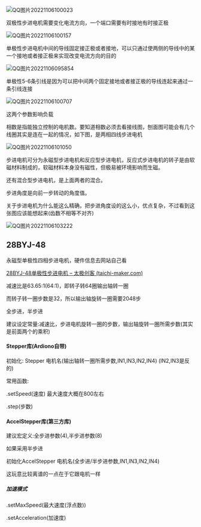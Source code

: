 ![QQ图片20221106100023](C:\Users\86180\Desktop\my\note\QQ图片20221106100023.png)

双极性步进电机需要变化电流方向，一个端口需要有时接地有时接正极

![QQ图片20221106100157](C:\Users\86180\Desktop\my\note\QQ图片20221106100157.png)

单极性步进电机中间的导线固定接正极或者接地，可以只通过使两侧的导线中的某一个接地或者接正极来实现改变电流方向的目的

![QQ图片20221106095854](C:\Users\86180\Desktop\my\note\QQ图片20221106095854.png)

单极性5-6条引线是因为可以把中间两个固定接地或者接正极的导线连起来通过一条引线连接

![QQ图片20221106100707](C:\Users\86180\Desktop\my\note\QQ图片20221106100707.png)

这两个参数影响负载

相数是指能独立控制的电机数。要知道相数必须去看接线图，刨面图可能会有几个线圈其实是连在一起的情况，如下图，是两相四线步进电机

![QQ图片20221106101050](C:\Users\86180\Desktop\my\note\QQ图片20221106101050.png)





步进电机可分为永磁型步进电机和反应型步进电机，反应式步进电机的转子是由软磁材料制成的，软磁材料本身没有磁性，但极易被环境影响而生磁。

还有混合型步进电机，是上面两者的混合。

步进角度是向前一步转动的角度值。

关于步进电机为什么能这么精确，把步进角度设的这么小，优点复杂，不过看到这张图应该能想起来(齿数不相等不对齐)

![QQ图片20221106103222](C:\Users\86180\Desktop\my\note\QQ图片20221106103222.jpg)

## 28BYJ-48

永磁型单极性四相步进电机，硬件信息去网站自己看

[28BYJ-48单极性步进电机 – 太极创客 (taichi-maker.com)](http://www.taichi-maker.com/homepage/reference-index/motor-reference-index/28byj-48-stepper-motor-intro/)

减速比是63.65:1(64:1)，即转子转64圈输出轴转一圈

而转子转一圈步数是32，所以输出轴旋转一圈需要2048步

全步进，半步进

建议设定常量:减速比，步进电机旋转一圈的步数，输出轴旋转一圈所需步数(其实是前面两个的乘积)

#### Stepper库(Ardiono自带)

初始化:  Stepper 电机名(输出轴转一圈所需步数,IN1,IN3,IN2,IN4) (IN2,IN3是反的)

常用函数:

.setSpeed(速度)   最大速度大概在800左右

.step(步数)

 #### AccelStepper库(第三方库)

建议宏定义:全步进参数(4),半步进参数(8)

如果采用半步进

初始化AccelStepper 电机名(全步进/半步进参数,IN1,IN3,IN2,IN4)

这玩意比较离谱的一点在于它跟电机一样

##### 加速模式

.setMaxSpeed(最大速度(浮点数))

.setAcceleration(加速度)

